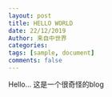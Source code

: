 ```yaml
---
layout: post
title: HELLO WORLD
date: 22/12/2019
Author: 来自中世界
categories: 
tags: [sample, document]
comments: false
---
```


Hello... 这是一个很奇怪的blog


